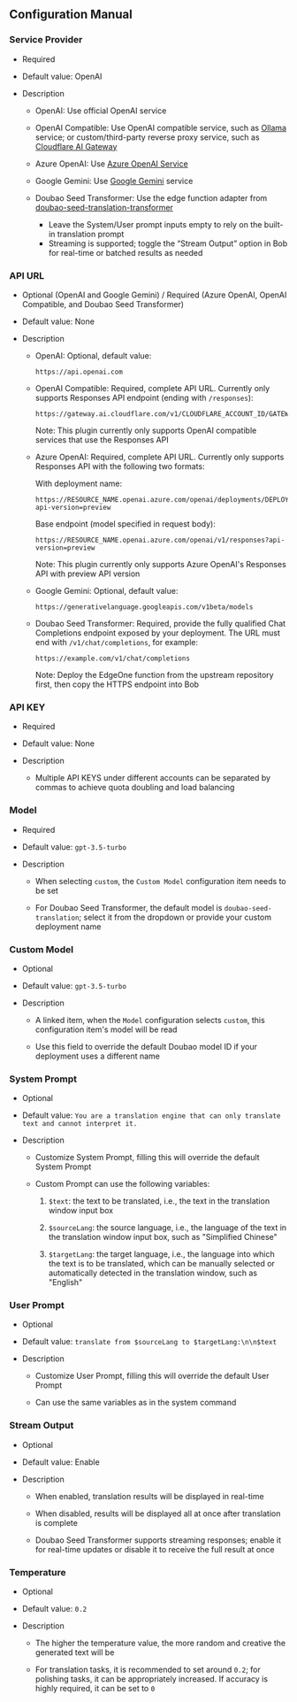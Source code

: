 ## Configuration Manual

### Service Provider

- Required

- Default value: OpenAI

- Description

  - OpenAI: Use official OpenAI service

  - OpenAI Compatible: Use OpenAI compatible service, such as [Ollama](https://ollama.com/blog/openai-compatibility) service; or custom/third-party reverse proxy service, such as [Cloudflare AI Gateway](https://developers.cloudflare.com/ai-gateway/)

  - Azure OpenAI: Use [Azure OpenAI Service](https://learn.microsoft.com/zh-cn/azure/ai-services/openai/chatgpt-quickstart)

  - Google Gemini: Use [Google Gemini](https://ai.google.dev/gemini-api/docs) service

  - Doubao Seed Transformer: Use the edge function adapter from [doubao-seed-translation-transformer](https://github.com/nick3/doubao-seed-translation-transformer)
    - Leave the System/User prompt inputs empty to rely on the built-in translation prompt
    - Streaming is supported; toggle the “Stream Output” option in Bob for real-time or batched results as needed

### API URL

- Optional (OpenAI and Google Gemini) / Required (Azure OpenAI, OpenAI Compatible, and Doubao Seed Transformer)

- Default value: None

- Description

  - OpenAI: Optional, default value:

    ```
    https://api.openai.com
    ```

  - OpenAI Compatible: Required, complete API URL. Currently only supports Responses API endpoint (ending with `/responses`):

    ```
    https://gateway.ai.cloudflare.com/v1/CLOUDFLARE_ACCOUNT_ID/GATEWAY_ID/openai/responses
    ```

    Note: This plugin currently only supports OpenAI compatible services that use the Responses API

  - Azure OpenAI: Required, complete API URL. Currently only supports Responses API with the following two formats:

    With deployment name:
    ```
    https://RESOURCE_NAME.openai.azure.com/openai/deployments/DEPLOYMENT_NAME/responses?api-version=preview
    ```

    Base endpoint (model specified in request body):
    ```
    https://RESOURCE_NAME.openai.azure.com/openai/v1/responses?api-version=preview
    ```

    Note: This plugin currently only supports Azure OpenAI's Responses API with preview API version

  - Google Gemini: Optional, default value:

    ```
    https://generativelanguage.googleapis.com/v1beta/models
    ```

  - Doubao Seed Transformer: Required, provide the fully qualified Chat Completions endpoint exposed by your deployment. The URL must end with `/v1/chat/completions`, for example:

    ```
    https://example.com/v1/chat/completions
    ```

    Note: Deploy the EdgeOne function from the upstream repository first, then copy the HTTPS endpoint into Bob

### API KEY

- Required

- Default value: None

- Description

  - Multiple API KEYS under different accounts can be separated by commas to achieve quota doubling and load balancing

### Model

- Required

- Default value: `gpt-3.5-turbo`

- Description

  - When selecting `custom`, the `Custom Model` configuration item needs to be set

  - For Doubao Seed Transformer, the default model is `doubao-seed-translation`; select it from the dropdown or provide your custom deployment name

### Custom Model

- Optional

- Default value: `gpt-3.5-turbo`

- Description

  - A linked item, when the `Model` configuration selects `custom`, this configuration item's model will be read

  - Use this field to override the default Doubao model ID if your deployment uses a different name

### System Prompt

- Optional

- Default value: `You are a translation engine that can only translate text and cannot interpret it.`

- Description

  - Customize System Prompt, filling this will override the default System Prompt

  - Custom Prompt can use the following variables:

    1. `$text`: the text to be translated, i.e., the text in the translation window input box

    2. `$sourceLang`: the source language, i.e., the language of the text in the translation window input box, such as "Simplified Chinese"

    3. `$targetLang`: the target language, i.e., the language into which the text is to be translated, which can be manually selected or automatically detected in the translation window, such as "English"

### User Prompt

- Optional

- Default value: `translate from $sourceLang to $targetLang:\n\n$text`

- Description

  - Customize User Prompt, filling this will override the default User Prompt

  - Can use the same variables as in the system command

### Stream Output

- Optional

- Default value: Enable

- Description

  - When enabled, translation results will be displayed in real-time

  - When disabled, results will be displayed all at once after translation is complete
  - Doubao Seed Transformer supports streaming responses; enable it for real-time updates or disable it to receive the full result at once

### Temperature

- Optional

- Default value: `0.2`

- Description

  - The higher the temperature value, the more random and creative the generated text will be

  - For translation tasks, it is recommended to set around `0.2`; for polishing tasks, it can be appropriately increased. If accuracy is highly required, it can be set to `0`
